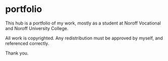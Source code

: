 # portfolio
This hub is a portfolio of my work, mostly as a student at Noroff Vocational and Noroff University College. 

All work is copyrighted. Any redistribution must be approved by myself, and referenced correctly. 

Thank you.

